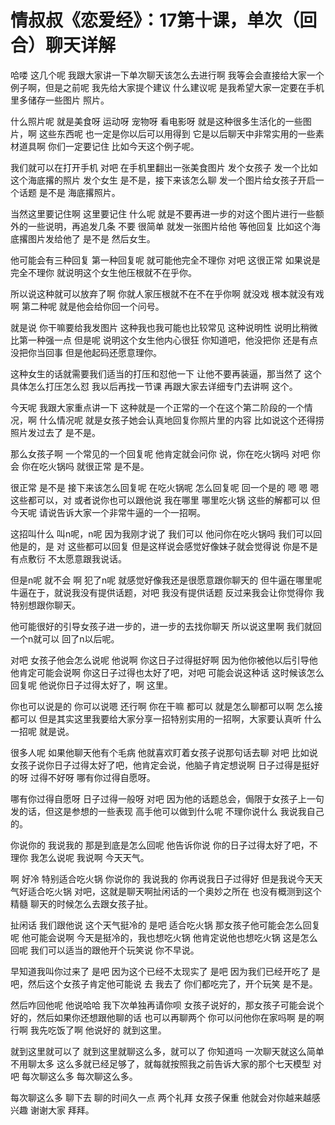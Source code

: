 # 情叔叔《恋爱经》：17第十课，单次（回合）聊天详解

哈喽 这几个呢 我跟大家讲一下单次聊天该怎么去进行啊 我等会会直接给大家一个例子啊，但是之前呢 我先给大家提个建议 什么建议呢 是我希望大家一定要在手机里多储存一些图片 照片。

什么照片呢 就是美食呀 运动呀 宠物呀 看电影呀 就是这种很多生活化的一些图片，啊 这些东西呢 也一定是你以后可以用得到 它是以后聊天中非常实用的一些素材道具啊 你们一定要记住 比如今天这个例子呢。

我们就可以在打开手机 对吧 在手机里翻出一张美食图片 发个女孩子 发一个比如这个海底撂的照片 发个女生 是不是，接下来该怎么聊 发一个图片给女孩子开启一个话题 是不是 海底撂照片。

当然这里要记住啊 这里要记住 什么呢 就是不要再进一步的对这个图片进行一些额外的一些说明，再追发几条 不要 很简单 就发一张图片给他 等他回复 比如这个海底撂图片发给他了 是不是 然后女生。

他可能会有三种回复 第一种回复呢 就可能他完全不理你 对吧 这很正常 如果说是完全不理你 就说明这个女生他压根就不在乎你。

所以说这种就可以放弃了啊 你就人家压根就不在不在乎你啊 就没戏 根本就没有戏啊 第二种呢 就是他会给你回一个问号。

就是说 你干嘛要给我发图片 这种我也我可能也比较常见 这种说明性 说明比稍微比第一种强一点 但是呢 说明这个女生他内心很狂 你知道吧，他没把你 还是有点没把你当回事 但是他起码还愿意理你。

这种女生的话就需要我们适当的打压和怼他一下 让他不要再装逼，那当然了 这个具体怎么打压怎么怼 我以后再找一节课 再跟大家去详细专门去讲啊 这个。

今天呢 我跟大家重点讲一下 这种就是一个正常的一个在这个第二阶段的一个情况，啊 什么情况呢 就是女孩子她会认真地回复你照片里的内容 比如说这个还得捞照片发过去了 是不是。

那么女孩子啊 一个常见的一个回复呢 他肯定就会问你 说，你在吃火锅吗 对吧 你会 你在吃火锅吗 就很正常 是不是。

很正常 是不是 接下来该怎么回复呢 在吃火锅呢 怎么回复呢 回一个是的 嗯 嗯 嗯 这些都可以，对 或者说你也可以跟他说 我在哪里 哪里吃火锅 这些的解都可以 但今天呢 请说告诉大家一个非常牛逼的一个一招啊。

这招叫什么 叫n呢，n呢 因为我刚才说了 我们可以 他问你在吃火锅吗 我们可以回他是的，是 对 这些都可以回复 但是这样说会感觉好像妹子就会觉得说 你是不是有点敷衍 不太愿意跟我说话。

但是n呢 就不会 啊 犯了n呢 就感觉好像我还是很愿意跟你聊天的 但牛逼在哪里呢 牛逼在于，就说我没有提供话题，对吧 我没有提供话题 反过来我会让你觉得你 我特别想跟你聊天。

他可能很好的引导女孩子进一步的，进一步的去找你聊天 所以说这里啊 我们就回一个n就可以 回了n以后呢。

对吧 女孩子他会怎么说呢 他说啊 你这日子过得挺好啊 因为他你被他以后引导他 他肯定可能会说啊 你这日子过得也太好了吧，对吧 可能会说这种话 这时候该怎么回复呢 他说你日子过得太好了，啊 这里。

你也可以说是的 你可以说嗯 还行啊 你在干嘛 都可以 就是怎么聊都可以啊 怎么接都可以 但是其实这里我要给大家分享一招特别实用的一招啊，大家要认真听 什么一招呢 就是说。

很多人呢 如果他聊天他有个毛病 他就喜欢盯着女孩子说那句话去聊 对吧 比如说女孩子说你日子过得太好了吧，他肯定会说，他脑子肯定想说啊 日子过得是挺好的呀 过得不好呀 哪有你过得自愿呀。

哪有你过得自愿呀 日子过得一般呀 对吧 因为他的话题总会，侷限于女孩子上一句发的话，但这是参想的一些表现 高手他可以做到什么呢 不理你说什么 我说我自己的。

你说你的 我说我的 那是到底是怎么回呢 他告诉你说 你的日子过得太好了吧，不理你 我怎么说呢 我说啊 今天天气。

啊 好冷 特别适合吃火锅 你说你的 我说我的 你再说我日子过得好 但是我说今天天气好适合吃火锅 对吧，这就是聊天啊扯闲话的一个奥妙之所在 也没有概测到这个精髓 聊天的时候怎么去跟女孩子扯。

扯闲话 我们跟他说 这个天气挺冷的 是吧 适合吃火锅 那女孩子他可能会怎么回复呢 他可能会说啊 今天是挺冷的，我也想吃火锅 他肯定说他也想吃火锅 这是怎么回呢 我们可以适当的跟他开个玩笑说 你不早说。

早知道我叫你过来了 是吧 因为这个已经不太现实了 是吧 因为我们已经开吃了 是吧，然后这个女孩子肯定他可能说 去 我去了 你们都吃完了，开个玩笑 是不是。

然后咋回他呢 他说哈哈 我下次单独再请你呗 女孩子说好的，那女孩子可能会说个好的，然后如果你还想跟他聊的话 也可以再聊两个 你可以问他你在家吗啊 是的啊 行啊 我先吃饭了啊 他说好的 就到这里。

就到这里就可以了 就到这里就聊这么多，就可以了 你知道吗 一次聊天就这么简单 不用聊太多 这么多就已经足够了，就每就按照我之前告诉大家的那个七天模型 对吧 每次聊这么多 每次聊这么多。

每次聊这么多 聊下去 聊的时间久一点 两个礼拜 女孩子保重 他就会对你越来越感兴趣 谢谢大家 拜拜。